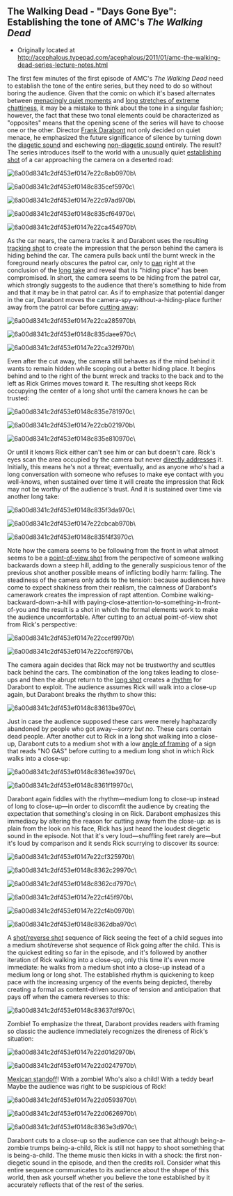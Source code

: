 ## The Walking Dead - "Days Gone Bye": Establishing the tone of AMC's *The Walking Dead*

 * Originally located at http://acephalous.typepad.com/acephalous/2011/01/amc-the-walking-dead-series-lecture-notes.html

The first few minutes of the first episode of AMC's *The Walking Dead* need to establish the tone of the entire series, but they need to do so without boring the audience.  Given that the comic on which it's based alternates between [menacingly quiet moments](http://acephalous.typepad.com/acephalous/2011/01/robert-kirkman-walking-dead-moment-to-moment-transitions.html) and [long stretches of extreme chattiness](http://acephalous.typepad.com/acephalous/2011/01/walking-dead-robert-kirkman-teaching-comics-post.html), it may be a mistake to think about the tone in a singular fashion; however, the fact that these two tonal elements could be characterized as "opposites" means that the opening scene of the series will have to choose one or the other.  Director [Frank Darabont](http://www.imdb.com/name/nm0001104/) not only decided on quiet menace, he emphasized the future significance of silence by turning down the [diagetic sound](http://classes.yale.edu/film-analysis/htmfiles/sound.htm#33528) and eschewing [non-diagetic sound](http://classes.yale.edu/film-analysis/htmfiles/sound.htm#33528) entirely.  The result?  The series introduces itself to the world with a unusually quiet [establishing shot](http://classes.yale.edu/film-analysis/htmfiles/editing.htm#51530) of a car approaching the camera on a deserted road:

![6a00d8341c2df453ef0147e22c8ab0970b](images/tv/the-walking-dead/days-gone-bye/6a00d8341c2df453ef0147e22c8ab0970b.jpg)\ 

![6a00d8341c2df453ef0148c835cef5970c](images/tv/the-walking-dead/days-gone-bye/6a00d8341c2df453ef0148c835cef5970c.jpg)\ 

![6a00d8341c2df453ef0147e22c97ad970b](images/tv/the-walking-dead/days-gone-bye/6a00d8341c2df453ef0147e22c97ad970b.jpg)\ 

![6a00d8341c2df453ef0148c835cf64970c](images/tv/the-walking-dead/days-gone-bye/6a00d8341c2df453ef0148c835cf64970c.jpg)\ 

![6a00d8341c2df453ef0147e22ca454970b](images/tv/the-walking-dead/days-gone-bye/6a00d8341c2df453ef0147e22ca454970b.jpg)\ 

As the car nears, the camera tracks it and Darabont uses the resulting [tracking shot](http://classes.yale.edu/film-analysis/htmfiles/cinematography.htm#23579) to create the impression that the person behind the camera is hiding behind the car.  The camera pulls back until the burnt wreck in the foreground nearly obscures the patrol car, only to [pan](http://classes.yale.edu/film-analysis/htmfiles/cinematography.htm#23577) right at the conclusion of the [long take](http://classes.yale.edu/film-analysis/htmfiles/editing.htm#98486) and reveal that its "hiding place" has been compromised.  In short, the camera seems to be hiding from the patrol car, which strongly suggests to the audience that there's something to hide from and that it may be in that patrol car.  As if to emphasize that potential danger in the car, Darabont moves the camera-spy-without-a-hiding-place further away from the patrol car before [cutting away](http://classes.yale.edu/film-analysis/htmfiles/editing.htm#51526):

![6a00d8341c2df453ef0147e22ca285970b](images/tv/the-walking-dead/days-gone-bye/6a00d8341c2df453ef0147e22ca285970b.jpg)\ 

![6a00d8341c2df453ef0148c835daee970c](images/tv/the-walking-dead/days-gone-bye/6a00d8341c2df453ef0148c835daee970c.jpg)\ 

![6a00d8341c2df453ef0147e22ca32f970b](images/tv/the-walking-dead/days-gone-bye/6a00d8341c2df453ef0147e22ca32f970b.jpg)\ 

Even after the cut away, the camera still behaves as if the mind behind it wants to remain hidden while scoping out a better hiding place.  It begins behind and to the right of the burnt wreck and tracks to the back and to the left as Rick Grimes moves toward it.  The resulting shot keeps Rick occupying the center of a long shot until the camera knows he can be trusted:

![6a00d8341c2df453ef0148c835e781970c](images/tv/the-walking-dead/days-gone-bye/6a00d8341c2df453ef0148c835e781970c.jpg)\ 

![6a00d8341c2df453ef0147e22cb021970b](images/tv/the-walking-dead/days-gone-bye/6a00d8341c2df453ef0147e22cb021970b.jpg)\ 

![6a00d8341c2df453ef0148c835e810970c](images/tv/the-walking-dead/days-gone-bye/6a00d8341c2df453ef0148c835e810970c.jpg)\ 

Or until it knows Rick either can't see him or can but doesn't care.  Rick's eyes scan the area occupied by the camera but never [directly addresses](http://classes.yale.edu/film-analysis/htmfiles/mise-en-scene.htm#54569) it.  Initially, this means he's not a threat; eventually, and as anyone who's had a long conversation with someone who refuses to make eye contact with you well-knows, when sustained over time it will create the impression that Rick may not be worthy of the audience's trust.  And it is sustained over time via another long take:

![6a00d8341c2df453ef0148c835f3da970c](images/tv/the-walking-dead/days-gone-bye/6a00d8341c2df453ef0148c835f3da970c.jpg)\ 

![6a00d8341c2df453ef0147e22cbcab970b](images/tv/the-walking-dead/days-gone-bye/6a00d8341c2df453ef0147e22cbcab970b.jpg)\ 

![6a00d8341c2df453ef0148c835f4f3970c](images/tv/the-walking-dead/days-gone-bye/6a00d8341c2df453ef0148c835f4f3970c.jpg)\ 

Note how the camera seems to be following from the front in what almost seems to be a [point-of-view shot](http://classes.yale.edu/film-analysis/htmfiles/cinematography.htm#48019) from the perspective of someone walking backwards down a steep hill, adding to the generally suspicious tenor of the previous shot another possible means of inflicting bodily harm: falling.  The steadiness of the camera only adds to the tension: because audiences have come to expect shakiness from their realism, the calmness of Darabont's camerawork creates the impression of rapt attention.  Combine walking-backward-down-a-hill with paying-close-attention-to-something-in-front-of-you and the result is a shot in which the formal elements work to make the audience uncomfortable.  After cutting to an actual point-of-view shot from Rick's perspective:

![6a00d8341c2df453ef0147e22ccef9970b](images/tv/the-walking-dead/days-gone-bye/6a00d8341c2df453ef0147e22ccef9970b.jpg)\ 

![6a00d8341c2df453ef0147e22ccf6f970b](images/tv/the-walking-dead/days-gone-bye/6a00d8341c2df453ef0147e22ccf6f970b.jpg)\ 

The camera again decides that Rick may not be trustworthy and scuttles back behind the cars.  The combination of the long takes leading to close-ups and then the abrupt return to the [long shot](http://classes.yale.edu/film-analysis/htmfiles/cinematography.htm#48039) creates a [rhythm](http://classes.yale.edu/film-analysis/htmfiles/editing.htm#43198) for Darabont to exploit.  The audience assumes Rick will walk into a close-up again, but Darabont breaks the rhythm to show this:

![6a00d8341c2df453ef0148c83613be970c](images/tv/the-walking-dead/days-gone-bye/6a00d8341c2df453ef0148c83613be970c.jpg)\ 

Just in case the audience supposed these cars were merely haphazardly abandoned by people who got away—*sorry but no*.  These cars contain dead people.  After another cut to Rick in a long shot walking into a close-up, Darabont cuts to a medium shot with a low [angle of framing](http://classes.yale.edu/film-analysis/htmfiles/cinematography.htm#48004) of a sign that reads "NO GAS" before cutting to a medium long shot in which Rick walks into a close-up:

![6a00d8341c2df453ef0148c8361ee3970c](images/tv/the-walking-dead/days-gone-bye/6a00d8341c2df453ef0148c8361ee3970c.jpg)\ 

![6a00d8341c2df453ef0148c8361f19970c](images/tv/the-walking-dead/days-gone-bye/6a00d8341c2df453ef0148c8361f19970c.jpg)\ 

Darabont again fiddles with the rhythm—medium long to close-up instead of long to close-up—in order to discomfit the audience by creating the expectation that something's closing in on Rick.  Darabont emphasizes this immediacy by altering the reason for cutting away from the close-up: as is plain from the look on his face, Rick has just heard the loudest diegetic sound in the episode.  Not that it's very loud—shuffling feet rarely are—but it's loud by comparison and it sends Rick scurrying to discover its source:

![6a00d8341c2df453ef0147e22cf325970b](images/tv/the-walking-dead/days-gone-bye/6a00d8341c2df453ef0147e22cf325970b.jpg)\ 

![6a00d8341c2df453ef0148c8362c29970c](images/tv/the-walking-dead/days-gone-bye/6a00d8341c2df453ef0148c8362c29970c.jpg)\ 

![6a00d8341c2df453ef0148c8362cd7970c](images/tv/the-walking-dead/days-gone-bye/6a00d8341c2df453ef0148c8362cd7970c.jpg)\ 

![6a00d8341c2df453ef0147e22cf45f970b](images/tv/the-walking-dead/days-gone-bye/6a00d8341c2df453ef0147e22cf45f970b.jpg)\ 

![6a00d8341c2df453ef0147e22cf4b0970b](images/tv/the-walking-dead/days-gone-bye/6a00d8341c2df453ef0147e22cf4b0970b.jpg)\ 

![6a00d8341c2df453ef0148c8362dba970c](images/tv/the-walking-dead/days-gone-bye/6a00d8341c2df453ef0148c8362dba970c.jpg)\ 

A [shot/reverse shot](http://classes.yale.edu/film-analysis/htmfiles/editing.htm#51531) sequence of Rick seeing the feet of a child segues into a medium shot/reverse shot sequence of Rick going after the child.  This is the quickest editing so far in the episode, and it's followed by another iteration of Rick walking into a close-up, only this time it's even more immediate: he walks from a medium shot into a close-up instead of a medium long or long shot.  The established rhythm is quickening to keep pace with the increasing urgency of the events being depicted, thereby creating a formal as content-driven source of tension and anticipation that pays off when the camera reverses to this:

![6a00d8341c2df453ef0148c83637df970c](images/tv/the-walking-dead/days-gone-bye/6a00d8341c2df453ef0148c83637df970c.jpg)\ 

Zombie!  To emphasize the threat, Darabont provides readers with framing so classic the audience immediately recognizes the direness of Rick's situation:

![6a00d8341c2df453ef0147e22d01d2970b](images/tv/the-walking-dead/days-gone-bye/6a00d8341c2df453ef0147e22d01d2970b.jpg)\ 

![6a00d8341c2df453ef0147e22d0247970b](images/tv/the-walking-dead/days-gone-bye/6a00d8341c2df453ef0147e22d0247970b.jpg)\ 

[Mexican standoff](http://en.wikipedia.org/wiki/Mexican_standoff)!  With a zombie!  Who's also a child!  With a teddy bear!  Maybe the audience was right to be suspicious of Rick!

![6a00d8341c2df453ef0147e22d0593970b](images/tv/the-walking-dead/days-gone-bye/6a00d8341c2df453ef0147e22d0593970b.jpg)\ 

![6a00d8341c2df453ef0147e22d0626970b](images/tv/the-walking-dead/days-gone-bye/6a00d8341c2df453ef0147e22d0626970b.jpg)\ 

![6a00d8341c2df453ef0148c8363e3d970c](images/tv/the-walking-dead/days-gone-bye/6a00d8341c2df453ef0148c8363e3d970c.jpg)\ 

Darabont cuts to a close-up so the audience can see that although being-a-zombie trumps being-a-child, Rick is still not happy to shoot something that is being-a-child.  The theme music then kicks in with a shock: the first non-diegetic sound in the episode, and then the credits roll.  Consider what this entire sequence communicates to its audience about the shape of this world, then ask yourself whether you believe the tone established by it accurately reflects that of the rest of the series.
